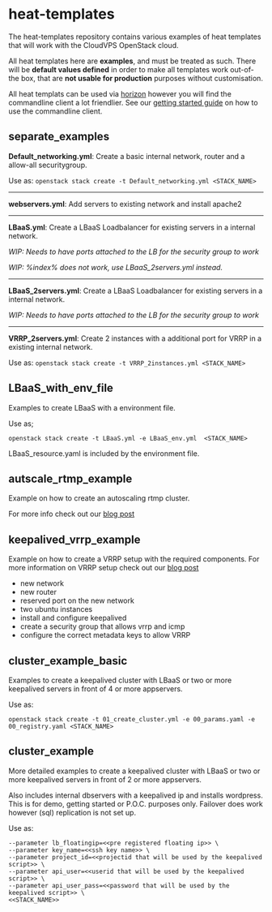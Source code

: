 # heat-templates
The heat-templates repository contains various examples of heat templates that will work with the CloudVPS OpenStack cloud.

All heat templates here are **examples**, and must be treated as such. 
There will be **default values defined** in order to make all templates work out-of-the box, that are **not usable for production** purposes without customisation.

All heat templats can be used via [horizon](https://openstack.cloudvps.com) however you will find the commandline client a lot friendlier.
See our [getting started guide](https://www.cloudvps.nl/openstack/openstack-getting-started-command-line) on how to use the commandline client.

## separate_examples
**Default_networking.yml**:
 Create a basic internal network, router and a allow-all securitygroup.

Use as: ```openstack stack create -t Default_networking.yml <STACK_NAME>```

---
**webservers.yml**:
 Add servers to existing network and install apache2

---
**LBaaS.yml**:
 Create a LBaaS Loadbalancer for existing servers in a internal network.  

*WIP: Needs to have ports attached to the LB for the security group to work*

*WIP: %index% does not work, use LBaaS_2servers.yml instead.*

---
**LBaaS_2servers.yml**:
 Create a LBaaS Loadbalancer for existing servers in a internal network.

*WIP: Needs to have ports attached to the LB for the security group to work*

---
**VRRP_2servers.yml**:
 Create 2 instances with a additional port for VRRP in a existing internal network.

Use as: ```openstack stack create -t VRRP_2instances.yml <STACK_NAME>```


## LBaaS_with_env_file
Examples to create LBaaS with a environment file.

Use as;

```openstack stack create -t LBaaS.yml -e LBaaS_env.yml  <STACK_NAME>```

LBaaS_resource.yaml is included by the environment file.

## autscale_rtmp_example
Example on how to create an autoscaling rtmp cluster.

For more info check out our [blog post](https://www.cloudvps.com/blog/our-christmas-tree-project)

## keepalived_vrrp_example
Example on how to create a VRRP setup with the required components.
For more information on VRRP setup check out our [blog post](https://www.cloudvps.com/blog/vrrp-on-openstack )
- new network
- new router
- reserved port on the new network
- two ubuntu instances
- install and configure keepalived
- create a security group that allows vrrp and icmp
- configure the correct metadata keys to allow VRRP


## cluster_example_basic
Examples to create a keepalived cluster with LBaaS or two or more keepalived servers in front of 4 or more appservers.

Use as:

```openstack stack create -t 01_create_cluster.yml -e 00_params.yaml -e 00_registry.yaml <STACK_NAME>```


## cluster_example
More detailed examples to create a keepalived cluster with LBaaS or two or more keepalived servers in front of 2 or more appservers.

Also includes internal dbservers with a keepalived ip and installs wordpress.
This is for demo, getting started or P.O.C. purposes only. Failover does work however (sql) replication is not set up.



Use as:

```openstack stack create -t 01_master.yaml -e 00_registry.yaml \
--parameter lb_floatingip=<<pre registered floating ip>> \
--parameter key_name=<<ssh key name>> \
--parameter project_id=<<projectid that will be used by the keepalived script>> \
--parameter api_user=<<userid that will be used by the keepalived script>> \
--parameter api_user_pass=<<password that will be used by the keepalived script>> \
<<STACK_NAME>>
```



